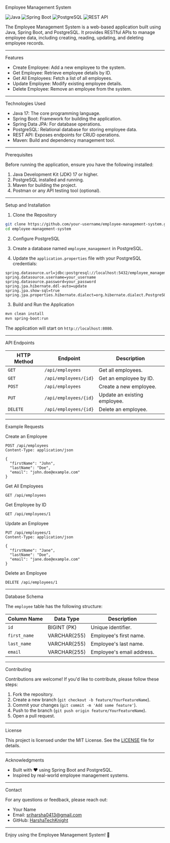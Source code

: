 Employee Management System

![Java](https://img.shields.io/badge/Java-17-blue)
![Spring Boot](https://img.shields.io/badge/Spring%20Boot-2.7.x-green)
![PostgreSQL](https://img.shields.io/badge/PostgreSQL-13-blue)
![REST API](https://img.shields.io/badge/REST%20API-Yes-brightgreen)

The Employee Management System is a web-based application built using Java, Spring Boot, and PostgreSQL. It provides RESTful APIs to manage employee data, including creating, reading, updating, and deleting employee records.

---

Features

- Create Employee: Add a new employee to the system.
- Get Employee: Retrieve employee details by ID.
- Get All Employees: Fetch a list of all employees.
- Update Employee: Modify existing employee details.
- Delete Employee: Remove an employee from the system.

---

Technologies Used

- Java 17: The core programming language.
- Spring Boot: Framework for building the application.
- Spring Data JPA: For database operations.
- PostgreSQL: Relational database for storing employee data.
- REST API: Exposes endpoints for CRUD operations.
- Maven: Build and dependency management tool.

---

Prerequisites

Before running the application, ensure you have the following installed:

1. Java Development Kit (JDK) 17 or higher.
2. PostgreSQL installed and running.
3. Maven for building the project.
4. Postman or any API testing tool (optional).

---

Setup and Installation

1. Clone the Repository

```bash
git clone https://github.com/your-username/employee-management-system.git
cd employee-management-system
```

2. Configure PostgreSQL

1. Create a database named `employee_management` in PostgreSQL.
2. Update the `application.properties` file with your PostgreSQL credentials:

```properties
spring.datasource.url=jdbc:postgresql://localhost:5432/employee_management
spring.datasource.username=your_username
spring.datasource.password=your_password
spring.jpa.hibernate.ddl-auto=update
spring.jpa.show-sql=true
spring.jpa.properties.hibernate.dialect=org.hibernate.dialect.PostgreSQLDialect
```

3. Build and Run the Application

```bash
mvn clean install
mvn spring-boot:run
```

The application will start on `http://localhost:8080`.

---

API Endpoints

| HTTP Method | Endpoint                | Description                          |
|-------------|-------------------------|--------------------------------------|
| `GET`       | `/api/employees`        | Get all employees.                   |
| `GET`       | `/api/employees/{id}`   | Get an employee by ID.               |
| `POST`      | `/api/employees`        | Create a new employee.               |
| `PUT`       | `/api/employees/{id}`   | Update an existing employee.         |
| `DELETE`    | `/api/employees/{id}`   | Delete an employee.                  |

---

Example Requests

Create an Employee
```http
POST /api/employees
Content-Type: application/json

{
  "firstName": "John",
  "lastName": "Doe",
  "email": "john.doe@example.com"
}
```

Get All Employees
```http
GET /api/employees
```

Get Employee by ID
```http
GET /api/employees/1
```

Update an Employee
```http
PUT /api/employees/1
Content-Type: application/json

{
  "firstName": "Jane",
  "lastName": "Doe",
  "email": "jane.doe@example.com"
}
```

Delete an Employee
```http
DELETE /api/employees/1
```

---

Database Schema

The `employee` table has the following structure:

| Column Name | Data Type      | Description                |
|-------------|----------------|----------------------------|
| `id`        | BIGINT (PK)    | Unique identifier.         |
| `first_name`| VARCHAR(255)   | Employee's first name.     |
| `last_name` | VARCHAR(255)   | Employee's last name.      |
| `email`     | VARCHAR(255)   | Employee's email address.  |

---

Contributing

Contributions are welcome! If you'd like to contribute, please follow these steps:

1. Fork the repository.
2. Create a new branch (`git checkout -b feature/YourFeatureName`).
3. Commit your changes (`git commit -m 'Add some feature'`).
4. Push to the branch (`git push origin feature/YourFeatureName`).
5. Open a pull request.

---

License

This project is licensed under the MIT License. See the [LICENSE](LICENSE) file for details.

---

Acknowledgments

- Built with ❤️ using Spring Boot and PostgreSQL.
- Inspired by real-world employee management systems.

---

Contact

For any questions or feedback, please reach out:

- Your Name  
- Email: sriharsha0413@gmail.com  
- GitHub: [HarshaTechKnight](https://github.com/HarshaTechKnight)

---

Enjoy using the Employee Management System! 🚀
